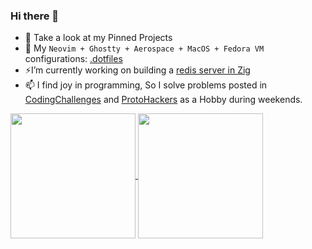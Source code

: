 ### Hi there 👋


- 🔭 Take a look at my Pinned Projects
- 🌱 My `Neovim + Ghostty + Aerospace + MacOS + Fedora VM` configurations: [.dotfiles](https://github.com/msharran/.dotfiles)
- ⚡I’m currently working on building a [redis server in Zig](https://github.com/msharran/codingchallenges.fyi/tree/main/redis-server/zig-redis-server)
- 📫 I find joy in programming, So I solve problems posted in [CodingChallenges](https://codingchallenges.fyi) and [ProtoHackers](https://protohackers.com) as a Hobby during weekends.

<a href="https://github-readme-stats.vercel.app/api?username=msharran&count_private=true&show_icons=true">
  <img height=200 align="center" src="https://github-readme-stats.vercel.app/api?username=msharran&count_private=true&show_icons=true&show=prs_merged,reviews" />
</a>
<a href="https://github.com/anuraghazra/convoychat">
  <img height=200 align="center" src="https://github-readme-stats.vercel.app/api/top-langs/?username=msharran&exclude_repo=goserver-k8s-argocd,k8s_jenkins_gitlab_flask&hide=java,HTML,HCL,lua&layout=compact&card_width=320" />
</a>

<!--
**msharran/msharran** is a ✨ _special_ ✨ repository because its `README.md` (this file) appears on your GitHub profile.

Here are some ideas to get you started:

- 🔭 I’m currently working on ...
- 🌱 I’m currently learning ...
- 👯 I’m looking to collaborate on ...
- 🤔 I’m looking for help with ...
- 💬 Ask me about ...
- 📫 How to reach me: ...
- 😄 Pronouns: ...
- ⚡ Fun fact: ...
-->


